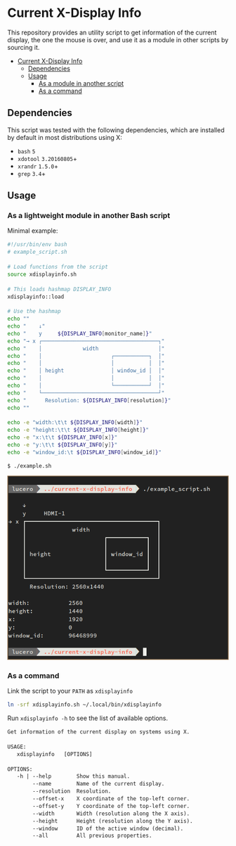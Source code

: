 # Current X-Display Info

This repository provides an utility script to get information of the current
display, the one the mouse is over, and use it as a module in other scripts by
sourcing it.

- [Current X-Display Info](#current-x-display-info)
  - [Dependencies](#dependencies)
  - [Usage](#usage)
    - [As a module in another script](#as-a-module-in-another-script)
    - [As a command](#as-a-command)

## Dependencies

This script was tested with the following dependencies, which are installed by
default in most distributions using X:

- `bash` `5`
- `xdotool` `3.20160805`+
- `xrandr` `1.5.0`+
- `grep` `3.4`+

## Usage

### As a lightweight module in another Bash script

Minimal example:

```bash
#!/usr/bin/env bash
# example_script.sh

# Load functions from the script
source xdisplayinfo.sh

# This loads hashmap DISPLAY_INFO
xdisplayinfo::load

# Use the hashmap
echo ""
echo "    ↓"
echo "    y     ${DISPLAY_INFO[monitor_name]}"
echo "→ x ┌─────────────────────────────────────┐"
echo "    │             width                   │"
echo "    │                      ┌───────────┐  │"
echo "    │                      │           │  │"
echo "    │ height               │ window_id │  │"
echo "    │                      │           │  │"
echo "    │                      └───────────┘  │"
echo "    └─────────────────────────────────────┘"
echo "      Resolution: ${DISPLAY_INFO[resolution]}"
echo ""

echo -e "width:\t\t ${DISPLAY_INFO[width]}"
echo -e "height:\t\t ${DISPLAY_INFO[height]}"
echo -e "x:\t\t ${DISPLAY_INFO[x]}"
echo -e "y:\t\t ${DISPLAY_INFO[y]}"
echo -e "window_id:\t ${DISPLAY_INFO[window_id]}"

```

```bash
$ ./example.sh
```

![example output](assets/example_script_output.png)


### As a command

Link the script to your `PATH` as `xdisplayinfo`

```sh
ln -srf xdisplayinfo.sh ~/.local/bin/xdisplayinfo
```

Run `xdisplayinfo -h` to see the list of available options.

```txt
Get information of the current display on systems using X.

USAGE:
   xdisplayinfo   [OPTIONS]

OPTIONS:
   -h | --help        Show this manual.
        --name        Name of the current display.
        --resolution  Resolution.
        --offset-x    X coordinate of the top-left corner.
        --offset-y    Y coordinate of the top-left corner.
        --width       Width (resolution along the X axis).
        --height      Height (resolution along the Y axis).
        --window      ID of the active window (decimal).
        --all         All previous properties.
```
